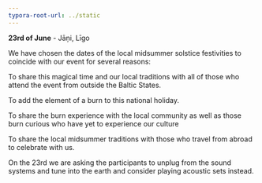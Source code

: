 ```yaml
---
typora-root-url: ../static
---
```


**23rd of June** - Jāņi, Līgo

​We have chosen the dates of the local midsummer solstice festivities to coincide with our event for several reasons:

​To share this magical time and our local traditions with all of those who attend the event from outside the Baltic States.

To add the element of a burn to this national holiday.

To share the burn experience with the local community as well as those burn curious who have yet to experience our culture

To share the local midsummer traditions with those who travel from abroad to celebrate with us.

On the 23rd we are asking the participants to unplug from the sound systems and tune into the earth and consider playing acoustic sets instead.

